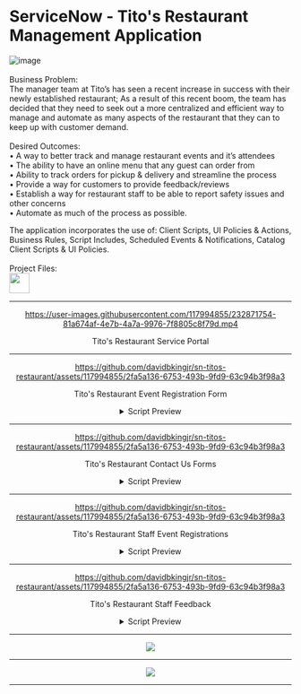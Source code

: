# ServiceNow - Tito's Restaurant Management Application
<head>

![image](https://user-images.githubusercontent.com/117994855/234485039-bd158d3a-98f6-461e-bf3c-b98c105a7354.png)
<br>
  <br>
Business Problem:
<br>The manager team at Tito’s has seen a recent increase in success with their newly established restaurant; As a result of this recent boom, the team has decided that they need to seek out a more centralized and efficient way to manage and automate as many aspects of the restaurant that they can to keep up with customer demand.
<br>
<br>
Desired Outcomes:
<br>• A way to better track and manage restaurant events and it’s attendees
<br>• The ability to have an online menu that any guest can order from
<br>• Ability to track orders for pickup & delivery and streamline the process
<br>• Provide a way for customers to provide feedback/reviews
<br>• Establish a way for restaurant staff to be able to report safety issues and other concerns
<br>• Automate as much of the process as possible.

The application incorporates the use of: Client Scripts, UI Policies & Actions, Business Rules, Script Includes, Scheduled Events & Notifications, Catalog Client Scripts & UI Policies.
<br> 
<br>
Project Files:<br>
<a href="https://gitlab.com/davidbkingjr/titos-restaurant"><img src="https://docs.gitlab.com/ee/user/img/markdown_logo.png" width="36" height="36" /></a>

</head>

<div align="center">
<hr>


https://user-images.githubusercontent.com/117994855/232871754-81a674af-4e7b-4a7a-9976-7f8805c8f79d.mp4

Tito's Restaurant Service Portal
<hr>  

https://github.com/davidbkingjr/sn-titos-restaurant/assets/117994855/2fa5a136-6753-493b-9fd9-63c94b3f98a3

Tito's Restaurant Event Registration Form <br>
<details>
  <summary>Script Preview</summary>
  <img src="https://i.imgur.com/3U5pZUX.png" name="Registration Widget">
  </details>
<hr>
  
https://github.com/davidbkingjr/sn-titos-restaurant/assets/117994855/2fa5a136-6753-493b-9fd9-63c94b3f98a3

Tito's Restaurant Contact Us Forms <br>
<details>
  <summary>Script Preview</summary>
  <img src="https://i.imgur.com/3U5pZUX.png" name="Registration Widget">
  </details>
<hr>
  
https://github.com/davidbkingjr/sn-titos-restaurant/assets/117994855/2fa5a136-6753-493b-9fd9-63c94b3f98a3

Tito's Restaurant Staff Event Registrations <br>
<details>
  <summary>Script Preview</summary>
  <img src="https://i.imgur.com/3U5pZUX.png" name="Registration Widget">
  </details>
<hr>
 
https://github.com/davidbkingjr/sn-titos-restaurant/assets/117994855/2fa5a136-6753-493b-9fd9-63c94b3f98a3

Tito's Restaurant Staff Feedback <br>
<details>
  <summary>Script Preview</summary>
  <img src="https://i.imgur.com/3U5pZUX.png" name="Registration Widget">
  </details>
<hr>

<img src="https://i.imgur.com/D5WNBg6.jpg"> 
<br>
<hr>

<img src="https://i.imgur.com/IlcKoyd.jpg"> 
<br>
<hr>


</div>

<!-- Additional Images:
<details>
  <summary>Application Back-End</summary>
  <div align="center">
  <img src="https://i.imgur.com/tyCxyMC.png" name="Studio Preview"><br>
   Studio Preview <br> <br>
  <img src="image-url" name="image-name">
  <img src="image-url" name="image-name">
  </div>
</details>
<details>
  <summary>Script Previews</summary>
  <div align="center">
  <img src="https://i.imgur.com/yHRYdN8.png" name="Available Events Widget"><br>
  Available Events <br> <br>
    <img src="image-url" name="image-name">
  </div>
</details>
<!-- <br><a href="">Tables</a>
<br><a href="">Scripts</a>
<br><a href="">WIP</a>

